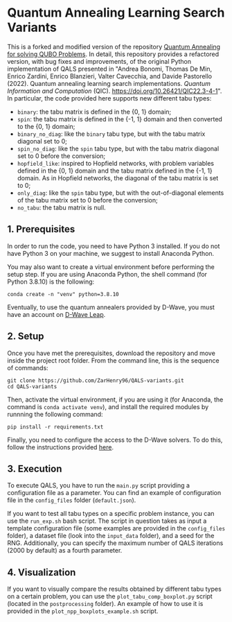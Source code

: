 # Quantum Annealing Learning Search Variants

This is a forked and modified version of the repository [Quantum Annealing for solving QUBO Problems](https://github.com/bonom/Quantum-Annealing-for-solving-QUBO-Problems). In detail, this repository provides a refactored version, with bug fixes and improvements, of the original Python implementation of QALS presented in "Andrea Bonomi, Thomas De Min, Enrico Zardini, Enrico Blanzieri, Valter Cavecchia, and Davide Pastorello (2022). Quantum annealing learning search implementations. *Quantum Information and Computation* (QIC). https://doi.org/10.26421/QIC22.3-4-1". In particular, the code provided here supports new different tabu types:
- `binary`: the tabu matrix is defined in the {0, 1} domain;
- `spin`: the tabu matrix is defined in the {-1, 1} domain and then converted to the {0, 1} domain;
- `binary_no_diag`: like the `binary` tabu type, but with the tabu matrix diagonal set to 0;
- `spin_no_diag`: like the `spin` tabu type, but with the tabu matrix diagonal set to 0 before the conversion;
- `hopfield_like`: inspired to Hopfield networks, with problem variables defined in the {0, 1} domain and the tabu matrix defined in the {-1, 1} domain. As in Hopfield networks, the diagonal of the tabu matrix is set to 0;
- `only_diag`: like the `spin` tabu type, but with the out-of-diagonal elements of the tabu matrix set to 0 before the conversion;
- `no_tabu`: the tabu matrix is null.

## 1. Prerequisites
In order to run the code, you need to have Python 3 installed. If you do not have Python 3 on your machine, we suggest to install Anaconda Python.

You may also want to create a virtual environment before performing the setup step. If you are using Anaconda Python, the shell command (for Python 3.8.10) is the following:
```shell
conda create -n "venv" python=3.8.10
```

Eventually, to use the quantum annealers provided by D-Wave, you must have an account on [D-Wave Leap](https://cloud.dwavesys.com/leap/login/?next=/leap/).

## 2. Setup
Once you have met the prerequisites, download the repository and move inside the project root folder. From the command line, this is the sequence of commands:
```shell
git clone https://github.com/ZarHenry96/QALS-variants.git
cd QALS-variants
```

Then, activate the virtual environment, if you are using it (for Anaconda, the command is `conda activate venv`), and install the required modules by runnning the following command:
```shell
pip install -r requirements.txt
```

Finally, you need to configure the access to the D-Wave solvers. To do this, follow the instructions provided [here](https://docs.ocean.dwavesys.com/en/stable/overview/install.html#set-up-your-environment).

## 3. Execution
To execute QALS, you have to run the `main.py` script providing a configuration file as a parameter. You can find an example of configuration file in the `config_files` folder (`default.json`).

If you want to test all tabu types on a specific problem instance, you can use the `run_exp.sh` bash script. The script in question takes as input a template configuration file (some examples are provided in the `config_files` folder), a dataset file (look into the `input_data` folder), and a seed for the RNG. Additionally, you can specify the maximum number of QALS iterations (2000 by default) as a fourth parameter.

## 4. Visualization
If you want to visually compare the results obtained by different tabu types on a certain problem, you can use the `plot_tabu_comp_boxplot.py` script (located in the `postprocessing` folder). An example of how to use it is provided in the `plot_npp_boxplots_example.sh` script.
